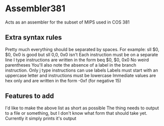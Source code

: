 # Assembler381
Acts as an assembler for the subset of MIPS used in COS 381

## Extra syntax rules
Pretty much everything should be separated by spaces. For example: sll $0, $0, 0x0 is good but sll $0,$0, 0x0 isn't
Each instruction must be on a separate line
I type instructions are written in the form beq $0, $0, 0x0 No weird parentheses 
You'll also note the absence of a label in the branch instruction. Only j type instructions can use labels
Labels must start with an uppercase letter and instructions must be lowercase
Immediate values are hex only and are written in the form -0xf (for negative 15)

## Features to add
I'd like to make the above list as short as possible
The thing needs to output to a file or something, but I don't know what form that should take yet. Currently it simply prints it's output
